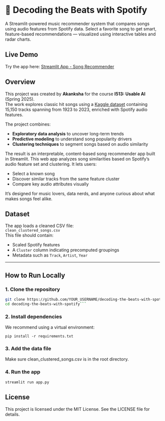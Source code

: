 # 🎵 Decoding the Beats with Spotify

A Streamlit-powered music recommender system that compares songs using audio features from Spotify data. Select a favorite song to get smart, feature-based recommendations — visualized using interactive tables and radar charts.

## Live Demo

Try the app here: [Streamlit App - Song Recommender](https://decoding-the-beats-with-spotify.streamlit.app/)

## Overview

This project was created by **Akanksha** for the course **I513: Usable AI** (Spring 2025).  
The work explores classic hit songs using a [Kaggle dataset](https://www.kaggle.com/datasets/thebumpkin/10400-classic-hits-10-genres-1923-to-2023/data) containing 15,150 tracks spanning from 1923 to 2023, enriched with Spotify audio features.

The project combines:
- **Exploratory data analysis** to uncover long-term trends
- **Predictive modeling** to understand song popularity drivers
- **Clustering techniques** to segment songs based on audio similarity

The result is an interpretable, content-based song recommender app built in Streamlit. This web app analyzes song similarities based on Spotify’s audio feature set and clustering. It lets users:
- Select a known song
- Discover similar tracks from the same feature cluster
- Compare key audio attributes visually

It’s designed for music lovers, data nerds, and anyone curious about what makes songs feel alike.

## Dataset
The app loads a cleaned CSV file:  
`clean_clustered_songs.csv`  
This file should contain:
- Scaled Spotify features
- A `Cluster` column indicating precomputed groupings
- Metadata such as `Track`, `Artist`, `Year`

---


## How to Run Locally

### 1. Clone the repository

```bash
git clone https://github.com/YOUR_USERNAME/decoding-the-beats-with-spotify.git
cd decoding-the-beats-with-spotify```
```

### 2. Install dependencies

We recommend using a virtual environment:
```
pip install -r requirements.txt
```

### 3. Add the data file

Make sure clean_clustered_songs.csv is in the root directory.

### 4.  Run the app
```
streamlit run app.py
```


## License

This project is licensed under the MIT License. See the LICENSE file for details.

